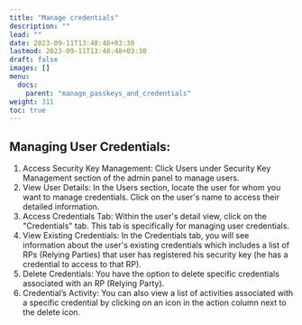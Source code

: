 ```yaml
---
title: "Manage credentials"
description: ""
lead: ""
date: 2023-09-11T13:48:48+03:30
lastmod: 2023-09-11T13:48:48+03:30
draft: false
images: []
menu:
  docs:
    parent: "manage_passkeys_and_credentials"
weight: 311
toc: true
---
```


## Managing User Credentials:

1. Access Security Key Management: Click Users under Security Key Management section of the admin panel to manage users.
2. View User Details: In the Users section, locate the user for whom you want to manage credentials. Click on the user's name to access their detailed information.
3. Access Credentials Tab: Within the user's detail view, click on the "Credentials" tab. This tab is specifically for managing user credentials.
4. View Existing Credentials: In the Credentials tab, you will see information about the user's existing credentials which includes a list of RPs (Relying Parties) that user has registered his security key (he has a credential to access to that RP).
5. Delete Credentials: You have the option to delete specific credentials associated with an RP (Relying Party).
6. Credential’s Activity: You can also view a list of activities associated with a specific credential by clicking on an icon in the action column next to the delete icon.
